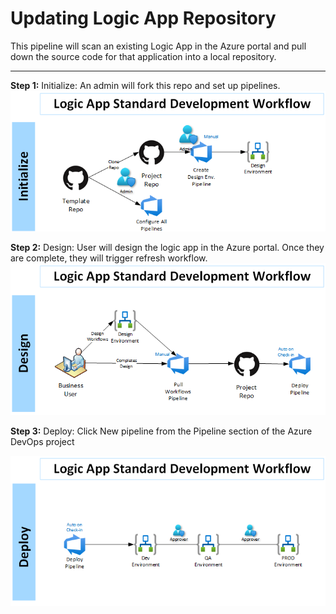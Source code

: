 # Updating Logic App Repository

This pipeline will scan an existing Logic App in the Azure portal and pull down the source code for that application into a local repository.  

---

**Step 1:** Initialize: An admin will fork this repo and set up pipelines.
![Workflow](images/LogicAppWorkflow1.png)

**Step 2:** Design: User will design the logic app in the Azure portal. Once they are complete, they will trigger refresh workflow.
![Workflow](images/LogicAppWorkflow2.png)

**Step 3:** Deploy: Click New pipeline from the Pipeline section of the Azure DevOps project

![Workflow](images/LogicAppWorkflow3.png)
